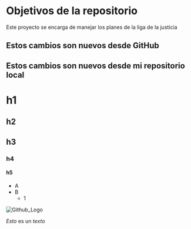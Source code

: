 # Objetivos de la repositorio

Este proyecto se encarga de manejar los planes de la liga de la justicia


## Estos cambios son nuevos desde GitHub
## Estos cambios son nuevos desde mi repositorio local

# h1
## h2
## h3
### h4
#### h5

* A
* B
  * 1

![Github_Logo](https://avatars.githubusercontent.com/u/583231?v=4)

*Esto* es un _texto_
